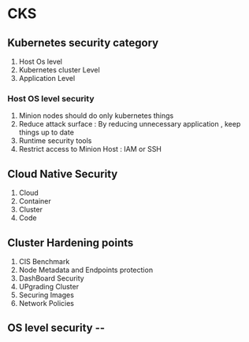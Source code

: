 # CKS

## Kubernetes security category 

<ol>
  <li>Host Os level </li>
  <li>Kubernetes cluster Level </li>
  <li>Application Level </li>

</ol>

### Host OS level security 

<ol>
  <li>Minion nodes should do only kubernetes things </li>
  <li>Reduce attack surface : By reducing unnecessary application , keep things up to date </li>
  <li>Runtime security tools </li>
  <li>Restrict access to Minion Host : IAM or SSH </li>
</ol>


## Cloud Native Security 

<ol>
  <li>Cloud</li>
  <li>Container</li>
  <li>Cluster</li>
  <li>Code</li>
</ol>


## Cluster Hardening points

<ol>
  <li>CIS Benchmark </li>
  <li>Node Metadata and Endpoints protection </li>
  <li>DashBoard Security </li>
  <li>UPgrading Cluster</li>
  <li>Securing Images</li>
  <li>Network Policies </li>
</ol>

## OS level security --




